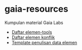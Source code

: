 # gaia-resources
Kumpulan material Gaia Labs

- [Daftar elemen-tools](./Elements/daftar-elemen-per-tool.csv)
- [Daftar elemen konflik](./Elements/daftar-elemen-konflik.csv)
- [Template penulisan data elemen](./Elements/template-data-elemen.md)
